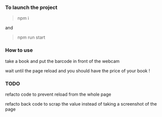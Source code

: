 ### To launch the project

> npm  i

and

> npm run start

### How to use

take a book and put the barcode in front of the webcam

wait until the page reload and you should have the price of your book !

### TODO

refacto code to prevent reload from the whole page

refacto back code to scrap the value instead of taking a screenshot of the page
